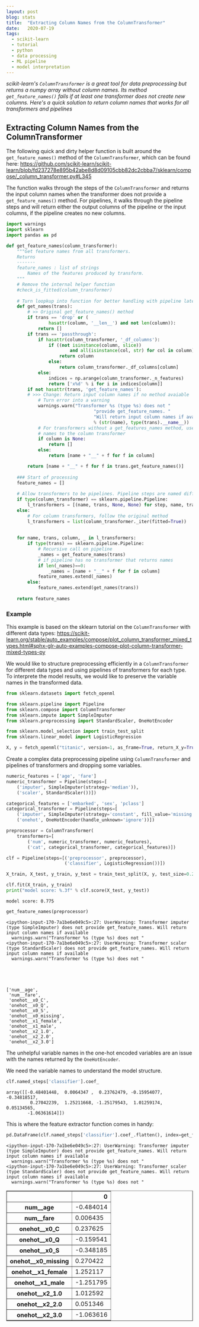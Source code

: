 ```yaml
---
layout: post
blog: stats
title:  "Extracting Column Names from the ColumnTransformer"
date:   2020-07-19
tags:
  - scikit-learn
  - tutorial
  - python
  - data processing
  - ML pipeline
  - model interpretation
---
```


*scikit-learn's `ColumnTransformer` is a great tool for data preprocessing but returns a numpy array without column names. Its method `get_feature_names()` fails if at least one transformer does not create new columns. Here's a quick solution to return column names that works for all transformers and pipelines*

## Extracting Column Names from the ColumnTransformer

The following quick and dirty helper function is built around the `get_feature_names()` method of the `ColumnTransformer`, which can be found here: https://github.com/scikit-learn/scikit-learn/blob/fd237278e895b42abe8d8d09105cbb82dc2cbba7/sklearn/compose/_column_transformer.py#L345

The function walks through the steps of the `ColumnTransformer` and returns the input column names when the transformer does not provide a `get_feature_names()` method. For pipelines, it walks through the pipeline steps and will return either the output columns of the pipeline or the input columns, if the pipeline creates no new columns. 


```python
import warnings
import sklearn
import pandas as pd
```


```python
def get_feature_names(column_transformer):
    """Get feature names from all transformers.
    Returns
    -------
    feature_names : list of strings
        Names of the features produced by transform.
    """
    # Remove the internal helper function
    #check_is_fitted(column_transformer)
    
    # Turn loopkup into function for better handling with pipeline later
    def get_names(trans):
        # >> Original get_feature_names() method
        if trans == 'drop' or (
                hasattr(column, '__len__') and not len(column)):
            return []
        if trans == 'passthrough':
            if hasattr(column_transformer, '_df_columns'):
                if ((not isinstance(column, slice))
                        and all(isinstance(col, str) for col in column)):
                    return column
                else:
                    return column_transformer._df_columns[column]
            else:
                indices = np.arange(column_transformer._n_features)
                return ['x%d' % i for i in indices[column]]
        if not hasattr(trans, 'get_feature_names'):
        # >>> Change: Return input column names if no method avaiable
            # Turn error into a warning
            warnings.warn("Transformer %s (type %s) does not "
                                 "provide get_feature_names. "
                                 "Will return input column names if available"
                                 % (str(name), type(trans).__name__))
            # For transformers without a get_features_names method, use the input
            # names to the column transformer
            if column is None:
                return []
            else:
                return [name + "__" + f for f in column]

        return [name + "__" + f for f in trans.get_feature_names()]
    
    ### Start of processing
    feature_names = []
    
    # Allow transformers to be pipelines. Pipeline steps are named differently, so preprocessing is needed
    if type(column_transformer) == sklearn.pipeline.Pipeline:
        l_transformers = [(name, trans, None, None) for step, name, trans in column_transformer._iter()]
    else:
        # For column transformers, follow the original method
        l_transformers = list(column_transformer._iter(fitted=True))
    
    
    for name, trans, column, _ in l_transformers: 
        if type(trans) == sklearn.pipeline.Pipeline:
            # Recursive call on pipeline
            _names = get_feature_names(trans)
            # if pipeline has no transformer that returns names
            if len(_names)==0:
                _names = [name + "__" + f for f in column]
            feature_names.extend(_names)
        else:
            feature_names.extend(get_names(trans))
    
    return feature_names
```

### Example

This example is based on the sklearn tutorial on the `ColumnTransformer` with different data types: https://scikit-learn.org/stable/auto_examples/compose/plot_column_transformer_mixed_types.html#sphx-glr-auto-examples-compose-plot-column-transformer-mixed-types-py

We would like to structure preprocessing efficiently in a `ColumnTransformer` for different data types and using pipelines of transformers for each type. To interprete the model results, we would like to preserve the variable names in the transformed data. 


```python
from sklearn.datasets import fetch_openml

from sklearn.pipeline import Pipeline
from sklearn.compose import ColumnTransformer
from sklearn.impute import SimpleImputer
from sklearn.preprocessing import StandardScaler, OneHotEncoder

from sklearn.model_selection import train_test_split
from sklearn.linear_model import LogisticRegression
```


```python
X, y = fetch_openml("titanic", version=1, as_frame=True, return_X_y=True)
```

Create a complex data preprocessing pipeline using `ColumnTransformer` and pipelines of transformers and dropping some variables. 


```python
numeric_features = ['age', 'fare']
numeric_transformer = Pipeline(steps=[
    ('imputer', SimpleImputer(strategy='median')),
    ('scaler', StandardScaler())])

categorical_features = ['embarked', 'sex', 'pclass']
categorical_transformer = Pipeline(steps=[
    ('imputer', SimpleImputer(strategy='constant', fill_value='missing')),
    ('onehot', OneHotEncoder(handle_unknown='ignore'))])

preprocessor = ColumnTransformer(
    transformers=[
        ('num', numeric_transformer, numeric_features),
        ('cat', categorical_transformer, categorical_features)])

```


```python
clf = Pipeline(steps=[('preprocessor', preprocessor),
                      ('classifier', LogisticRegression())])

X_train, X_test, y_train, y_test = train_test_split(X, y, test_size=0.2)

clf.fit(X_train, y_train)
print("model score: %.3f" % clf.score(X_test, y_test))
```

    model score: 0.775



```python
get_feature_names(preprocessor)
```

    <ipython-input-170-7a1be6e049c5>:27: UserWarning: Transformer imputer (type SimpleImputer) does not provide get_feature_names. Will return input column names if available
      warnings.warn("Transformer %s (type %s) does not "
    <ipython-input-170-7a1be6e049c5>:27: UserWarning: Transformer scaler (type StandardScaler) does not provide get_feature_names. Will return input column names if available
      warnings.warn("Transformer %s (type %s) does not "





    ['num__age',
     'num__fare',
     'onehot__x0_C',
     'onehot__x0_Q',
     'onehot__x0_S',
     'onehot__x0_missing',
     'onehot__x1_female',
     'onehot__x1_male',
     'onehot__x2_1.0',
     'onehot__x2_2.0',
     'onehot__x2_3.0']



The unhelpful variable names in the one-hot encoded variables are an issue with the names returned by the `OneHotEncoder`.

We need the variable names to understand the model structure.


```python
clf.named_steps['classifier'].coef_
```




    array([[-0.48401448,  0.0064347 ,  0.23762479, -0.15954077, -0.34818517,
             0.27042239,  1.25211668, -1.25179543,  1.01259174,  0.05134565,
            -1.06361614]])



This is where the feature extractor function comes in handy:


```python
pd.DataFrame(clf.named_steps['classifier'].coef_.flatten(), index=get_feature_names(preprocessor))
```

    <ipython-input-170-7a1be6e049c5>:27: UserWarning: Transformer imputer (type SimpleImputer) does not provide get_feature_names. Will return input column names if available
      warnings.warn("Transformer %s (type %s) does not "
    <ipython-input-170-7a1be6e049c5>:27: UserWarning: Transformer scaler (type StandardScaler) does not provide get_feature_names. Will return input column names if available
      warnings.warn("Transformer %s (type %s) does not "





<div>
<style scoped>
    .dataframe tbody tr th:only-of-type {
        vertical-align: middle;
    }

    .dataframe tbody tr th {
        vertical-align: top;
    }

    .dataframe thead th {
        text-align: right;
    }
</style>
<table border="1" class="dataframe">
  <thead>
    <tr style="text-align: right;">
      <th></th>
      <th>0</th>
    </tr>
  </thead>
  <tbody>
    <tr>
      <th>num__age</th>
      <td>-0.484014</td>
    </tr>
    <tr>
      <th>num__fare</th>
      <td>0.006435</td>
    </tr>
    <tr>
      <th>onehot__x0_C</th>
      <td>0.237625</td>
    </tr>
    <tr>
      <th>onehot__x0_Q</th>
      <td>-0.159541</td>
    </tr>
    <tr>
      <th>onehot__x0_S</th>
      <td>-0.348185</td>
    </tr>
    <tr>
      <th>onehot__x0_missing</th>
      <td>0.270422</td>
    </tr>
    <tr>
      <th>onehot__x1_female</th>
      <td>1.252117</td>
    </tr>
    <tr>
      <th>onehot__x1_male</th>
      <td>-1.251795</td>
    </tr>
    <tr>
      <th>onehot__x2_1.0</th>
      <td>1.012592</td>
    </tr>
    <tr>
      <th>onehot__x2_2.0</th>
      <td>0.051346</td>
    </tr>
    <tr>
      <th>onehot__x2_3.0</th>
      <td>-1.063616</td>
    </tr>
  </tbody>
</table>
</div>




```python

```

